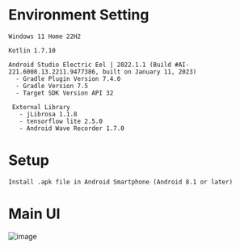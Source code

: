 # Environment Setting
```
Windows 11 Home 22H2

Kotlin 1.7.10

Android Studio Electric Eel | 2022.1.1 (Build #AI-221.6008.13.2211.9477386, built on January 11, 2023)
  - Gradle Plugin Version 7.4.0
  - Gradle Version 7.5
  - Target SDK Version API 32
  
 External Library
   - jLibrosa 1.1.8
   - tensorflow lite 2.5.0
   - Android Wave Recorder 1.7.0   
   ```   

# Setup   
```
Install .apk file in Android Smartphone (Android 8.1 or later)   
```

# Main UI
![image](https://user-images.githubusercontent.com/42498765/221390193-c3a733a1-2a5d-4474-bf3b-0a0c57006f87.png)

